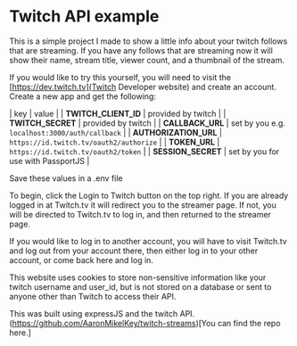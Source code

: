 # Twitch API example

This is a simple project I made to show a little info about your twitch follows that are streaming. If you have any follows that are streaming now it will show their name, stream title, viewer count, and a thumbnail of the stream.

If you would like to try this yourself, you will need to visit the [https://dev.twitch.tv](Twitch Developer website) and create an account. Create a new app and get the following:

| key | value |
| **TWITCH_CLIENT_ID** | provided by twitch |
| **TWITCH_SECRET** | provided by twitch |
| **CALLBACK_URL** | set by you e.g. `localhost:3000/auth/callback` |
| **AUTHORIZATION_URL** | `https://id.twitch.tv/oauth2/authorize` |
| **TOKEN_URL** | `https://id.twitch.tv/oauth2/token` |
| **SESSION_SECRET** | set by you for use with PassportJS |

Save these values in a .env file

To begin, click the Login to Twitch button on the top right.  If you are already logged in at Twitch.tv it will redirect you to the streamer page.  If not, you will be directed to Twitch.tv to log in, and then returned to the streamer page.

If you would like to log in to another account, you will have to visit Twitch.tv and log out from your account there, then either log in to your other account, or come back here and log in.

This website uses cookies to store non-sensitive information like your twitch username and user_id, but is not stored on a database or sent to anyone other than Twitch to access their API.

This was built using expressJS and the twitch API. (https://github.com/AaronMikelKey/twitch-streams)[You can find the repo here.]